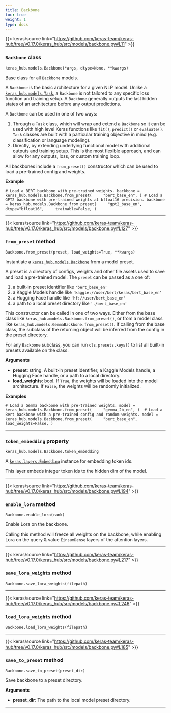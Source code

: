 ```yaml
---
title: Backbone
toc: true
weight: 1
type: docs
---
```


{{< keras/source link="https://github.com/keras-team/keras-hub/tree/v0.17.0/keras_hub/src/models/backbone.py#L11" >}}

### `Backbone` class

`keras_hub.models.Backbone(*args, dtype=None, **kwargs)`

Base class for all `Backbone` models.

A `Backbone` is the basic architecture for a given NLP model. Unlike a [`keras_hub.models.Task`](/api/keras_hub/base_classes/task#task-class), a `Backbone` is not tailored to any specific loss function and training setup. A `Backbone` generally outputs the last hidden states of an architecture before any output predictions.

A `Backbone` can be used in one of two ways:

1.  Through a `Task` class, which will wrap and extend a `Backbone` so it can be used with high level Keras functions like `fit()`, `predict()` or `evaluate()`. `Task` classes are built with a particular training objective in mind (e.g. classification or language modeling).
2.  Directly, by extending underlying functional model with additional outputs and training setup. This is the most flexible approach, and can allow for any outputs, loss, or custom training loop.

All backbones include a `from_preset()` constructor which can be used to load a pre-trained config and weights.

**Example**

`# Load a BERT backbone with pre-trained weights. backbone = keras_hub.models.Backbone.from_preset(     "bert_base_en", ) # Load a GPT2 backbone with pre-trained weights at bfloat16 precision. backbone = keras_hub.models.Backbone.from_preset(     "gpt2_base_en",     dtype="bfloat16",     trainable=False, )`

---

{{< keras/source link="https://github.com/keras-team/keras-hub/tree/v0.17.0/keras_hub/src/models/backbone.py#L127" >}}

### `from_preset` method

`Backbone.from_preset(preset, load_weights=True, **kwargs)`

Instantiate a [`keras_hub.models.Backbone`](/api/keras_hub/base_classes/backbone#backbone-class) from a model preset.

A preset is a directory of configs, weights and other file assets used to save and load a pre-trained model. The `preset` can be passed as a one of:

1.  a built-in preset identifier like `'bert_base_en'`
2.  a Kaggle Models handle like `'kaggle://user/bert/keras/bert_base_en'`
3.  a Hugging Face handle like `'hf://user/bert_base_en'`
4.  a path to a local preset directory like `'./bert_base_en'`

This constructor can be called in one of two ways. Either from the base class like `keras_hub.models.Backbone.from_preset()`, or from a model class like `keras_hub.models.GemmaBackbone.from_preset()`. If calling from the base class, the subclass of the returning object will be inferred from the config in the preset directory.

For any `Backbone` subclass, you can run `cls.presets.keys()` to list all built-in presets available on the class.

**Arguments**

- **preset**: string. A built-in preset identifier, a Kaggle Models handle, a Hugging Face handle, or a path to a local directory.
- **load_weights**: bool. If `True`, the weights will be loaded into the model architecture. If `False`, the weights will be randomly initialized.

**Examples**

`# Load a Gemma backbone with pre-trained weights. model = keras_hub.models.Backbone.from_preset(     "gemma_2b_en", )  # Load a Bert backbone with a pre-trained config and random weights. model = keras_hub.models.Backbone.from_preset(     "bert_base_en",     load_weights=False, )`

---

### `token_embedding` property

`keras_hub.models.Backbone.token_embedding`

A [`keras.layers.Embedding`](/api/layers/core_layers/embedding#embedding-class) instance for embedding token ids.

This layer embeds integer token ids to the hidden dim of the model.

---

{{< keras/source link="https://github.com/keras-team/keras-hub/tree/v0.17.0/keras_hub/src/models/backbone.py#L194" >}}

### `enable_lora` method

`Backbone.enable_lora(rank)`

Enable Lora on the backbone.

Calling this method will freeze all weights on the backbone, while enabling Lora on the query & value `EinsumDense` layers of the attention layers.

---

{{< keras/source link="https://github.com/keras-team/keras-hub/tree/v0.17.0/keras_hub/src/models/backbone.py#L217" >}}

### `save_lora_weights` method

`Backbone.save_lora_weights(filepath)`

---

{{< keras/source link="https://github.com/keras-team/keras-hub/tree/v0.17.0/keras_hub/src/models/backbone.py#L246" >}}

### `load_lora_weights` method

`Backbone.load_lora_weights(filepath)`

---

{{< keras/source link="https://github.com/keras-team/keras-hub/tree/v0.17.0/keras_hub/src/models/backbone.py#L185" >}}

### `save_to_preset` method

`Backbone.save_to_preset(preset_dir)`

Save backbone to a preset directory.

**Arguments**

- **preset_dir**: The path to the local model preset directory.

---
